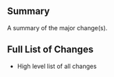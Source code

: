 ## Summary
A summary of the major change(s).

## Full List of Changes
- High level list of all changes